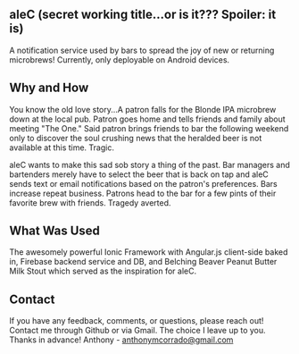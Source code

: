 ## aleC (secret working title...or is it??? Spoiler: it is)

A notification service used by bars to spread the joy of new or returning microbrews! Currently, only deployable on Android devices.

## Why and How

You know the old love story...A patron falls for the Blonde IPA microbrew down at the local pub. Patron goes home and tells friends and family about meeting "The One." Said patron brings friends to bar the following weekend only to discover the soul crushing news that the heralded beer is not available at this time. Tragic.

aleC wants to make this sad sob story a thing of the past. Bar managers and bartenders merely have to select the beer that is back on tap and aleC sends text or email notifications based on the patron's preferences. Bars increase repeat business. Patrons head to the bar for a few pints of their favorite brew with friends. Tragedy averted.

## What Was Used

The awesomely powerful Ionic Framework with Angular.js client-side baked in, Firebase backend service and DB, and Belching Beaver Peanut Butter Milk Stout which served as the inspiration for aleC.
## Contact
If you have any feedback, comments, or questions, please reach out! Contact me through Github or via Gmail. The choice I leave up to you. Thanks in advance! 
Anthony - anthonymcorrado@gmail.com
